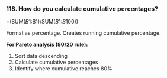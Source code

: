 ### 118. **How do you calculate cumulative percentages?**

=(SUM($B$1:B1)/SUM($B$1:$B$100))

Format as percentage. Creates running cumulative percentage.

**For Pareto analysis (80/20 rule):**

1. Sort data descending
2. Calculate cumulative percentages
3. Identify where cumulative reaches 80%
